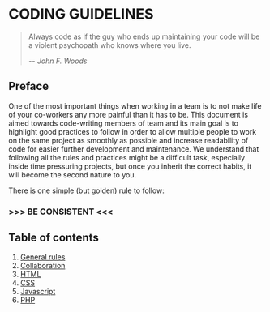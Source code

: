 # CODING GUIDELINES
> Always code as if the guy who ends up maintaining your code will be a violent psychopath who knows where you live.
>
> -- *John F. Woods*

## Preface

One of the most important things when working in a team is to not make life of your co-workers any more painful than it has to be. This document is aimed towards code-writing members of team and its main goal is to highlight good practices to follow in order to allow multiple people to work on the same project as smoothly as possible and increase readability of code for easier further development and maintenance. We understand that following all the rules and practices might be a difficult task, especially inside time pressuring projects, but once you inherit the correct habits, it will become the second nature to you.

There is one simple (but golden) rule to follow:
### >>> BE CONSISTENT <<< ###

## Table of contents

1. [General rules](sections/General.md)
1. [Collaboration](sections/Collaboration.md)
1. [HTML](sections/HTML.md)
1. [CSS](sections/CSS.md)
1. [Javascript](sections/Javascript.md)
1. [PHP](sections/PHP.md)
